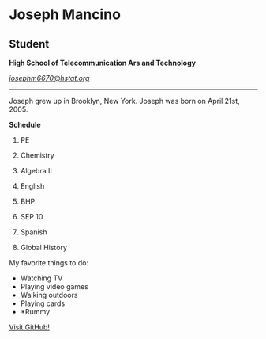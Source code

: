 # Joseph Mancino

## Student 

**High School of Telecommunication Ars and Technology**

*josephm6670@hstat.org* 
___

Joseph grew up in Brooklyn, New York. Joseph was born on April 21st, 2005. 

**Schedule**

1. PE

2. Chemistry 

3. Algebra II

4. English 

5. BHP

6. SEP 10

7. Spanish 

8. Global History


My favorite things to do:

* Watching TV 
* Playing video games 
* Walking outdoors
* Playing cards
* *Rummy 

[Visit GitHub!](www.github.com)